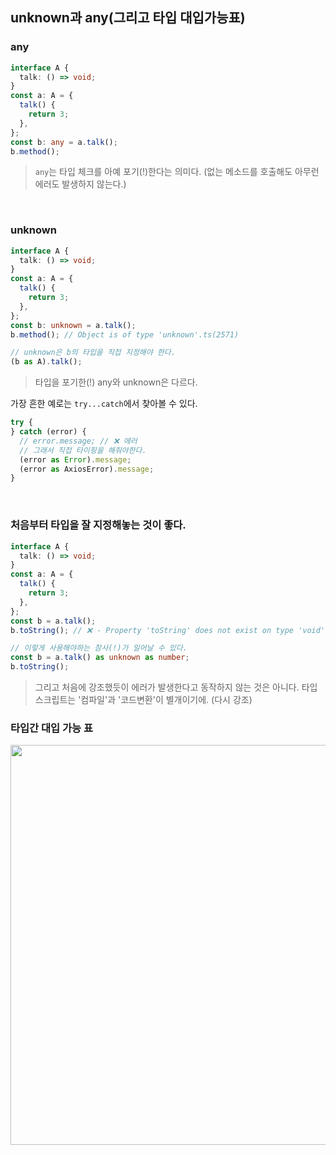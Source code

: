 ## unknown과 any(그리고 타입 대입가능표)

### any

```ts
interface A {
  talk: () => void;
}
const a: A = {
  talk() {
    return 3;
  },
};
const b: any = a.talk();
b.method();
```

> `any`는 타입 체크를 아예 포기(!)한다는 의미다. (없는 메소드를 호출해도 아무런 에러도 발생하지 않는다.)

<br />

### unknown

```ts
interface A {
  talk: () => void;
}
const a: A = {
  talk() {
    return 3;
  },
};
const b: unknown = a.talk();
b.method(); // Object is of type 'unknown'.ts(2571)

// unknown은 b의 타입을 직접 지정해야 한다.
(b as A).talk();
```

> 타입을 포기한(!) any와 unknown은 다르다.

가장 흔한 예로는 `try...catch`에서 찾아볼 수 있다.

```ts
try {
} catch (error) {
  // error.message; // ❌ 에러
  // 그래서 직접 타이핑을 해줘야한다.
  (error as Error).message;
  (error as AxiosError).message;
}
```

<br />

### 처음부터 타입을 잘 지정해놓는 것이 좋다.

```ts
interface A {
  talk: () => void;
}
const a: A = {
  talk() {
    return 3;
  },
};
const b = a.talk();
b.toString(); // ❌ - Property 'toString' does not exist on type 'void'.ts(2339)

// 이렇게 사용해야하는 참사(!)가 일어날 수 있다.
const b = a.talk() as unknown as number;
b.toString();
```

> 그리고 처음에 강조했듯이 에러가 발생한다고 동작하지 않는 것은 아니다. 타입스크립트는 '컴파일'과 '코드변환'이 별개이기에. (다시 강조)

### 타입간 대입 가능 표

<img width="640" src="https://user-images.githubusercontent.com/19165916/197490243-1f382c15-e941-4326-8780-1ce91fa81bf4.png" /><br />

<br />
